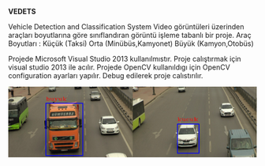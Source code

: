 **VEDETS**

Vehicle Detection and Classification System Video görüntüleri üzerinden araçları boyutlarına göre sınıflandıran görüntü işleme tabanlı bir proje. Araç Boyutları : Küçük (Taksi) Orta (Minübüs,Kamyonet) Büyük (Kamyon,Otobüs)

Projede Microsoft Visual Studio 2013 kullanılmıstır. Proje calıştırmak için visual studio 2013 ile acılır. Projede OpenCV kullanıldıgı için OpenCV configuration ayarları yapılır. Debug edilerek proje calıstırılır.

  ![](images/Vedets.png)